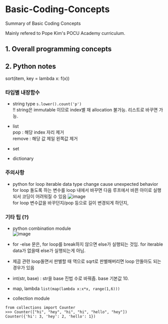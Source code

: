 # Basic-Coding-Concepts
Summary of Basic Coding Concepts

Mainly refered to Pope Kim's POCU Academy curriculum.

## 1. Overall programming concepts

## 2. Python notes

sort(item, key = lambda x: f(x))

### 타입별 내장함수
* string type
``` s.lower().count('p') ```  
!! string은 immutable 이므로 index별 재 allocation 불가능. 리스트로 바꾸면 가능.

* list  
pop : 해당 index 자리 제거  
remove : 해당 값 제일 왼쪽값 제거  

* set
* dictionary

### 주의사항
* python for loop iterable data type change cause unexpected behavior  
for loop 돌도록 하는 변수를 loop 내에서 바꾸면 다음 루프에서 바뀐 아이로 실행되서 코딩이 어려워질 수 있음
![image](https://user-images.githubusercontent.com/15919242/206884883-dd7947f0-8383-40b5-81a9-4b594d46533b.png)  
for loop 변수값을 바꾸던지/pop 등으로 길이 변경되게 하던지, 

### 기타 팁 (?)
* python combination module  
![image](https://user-images.githubusercontent.com/15919242/206885055-05410248-b6ee-4fa2-813f-c244a668a120.png)

* for -else 문은, for loop를 break하지 않으면 else가 실행되는 것임. for iterable data가 없을때 else가 실행되는게 아님.

* 제곱 관련 loop돌면서 판별할 때 역으로 sqrt로 판별해버리면 loop 안돌아도 되는 경우가 있음  
  
* int(str, base) : str을 base 진법 수로 바꿔줌. base 기본값 10.
  
* map, lambda
```list(map(lambda x:x*x, range(1,6)))```  

* collection module  
```
from collections import Counter
>>> Counter(["hi", "hey", "hi", "hi", "hello", "hey"])
Counter({'hi': 3, 'hey': 2, 'hello': 1})
```
